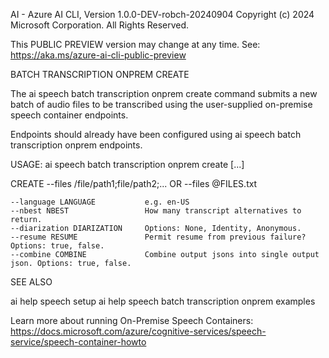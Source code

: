AI - Azure AI CLI, Version 1.0.0-DEV-robch-20240904
Copyright (c) 2024 Microsoft Corporation. All Rights Reserved.

This PUBLIC PREVIEW version may change at any time.
See: https://aka.ms/azure-ai-cli-public-preview

BATCH TRANSCRIPTION ONPREM CREATE

  The ai speech batch transcription onprem create command submits a new batch
  of audio files to be transcribed using the user-supplied on-premise speech container endpoints.

  Endpoints should already have been configured using ai speech batch transcription onprem endpoints.

USAGE: ai speech batch transcription onprem create [...]

  CREATE
    --files /file/path1;file/path2;...
        OR
    --files @FILES.txt

    --language LANGUAGE           e.g. en-US
    --nbest NBEST                 How many transcript alternatives to return.
    --diarization DIARIZATION     Options: None, Identity, Anonymous.
    --resume RESUME               Permit resume from previous failure? Options: true, false.
    --combine COMBINE             Combine output jsons into single output json. Options: true, false.

SEE ALSO

  ai help speech setup
  ai help speech batch transcription onprem examples
  
  Learn more about running On-Premise Speech Containers:
  https://docs.microsoft.com/azure/cognitive-services/speech-service/speech-container-howto

